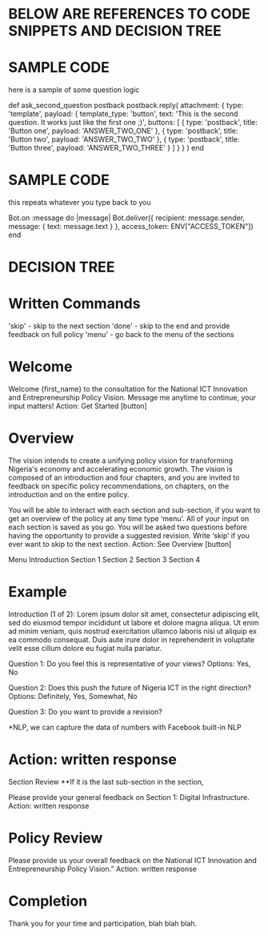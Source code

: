 # BELOW ARE REFERENCES TO CODE SNIPPETS AND DECISION TREE

# SAMPLE CODE

here is a sample of some question logic

def ask_second_question postback
  postback.reply(
    attachment: {
      type: 'template',
      payload: {
        template_type: 'button',
        text: 'This is the second question. It works just like the first one ;)',
        buttons: [
          { type: 'postback', title: 'Button one', payload: 'ANSWER_TWO_ONE' },
          { type: 'postback', title: 'Button two', payload: 'ANSWER_TWO_TWO' },
          { type: 'postback', title: 'Button three', payload: 'ANSWER_TWO_THREE' }
        ]
      }
    }
  )
end

# SAMPLE CODE

this repeats whatever you type back to you

Bot.on :message do |message|
  Bot.deliver({
    recipient: message.sender,
    message: {
      text: message.text
    }
  }, access_token: ENV["ACCESS_TOKEN"])
end


# DECISION TREE

# Written Commands
'skip' - skip to the next section
'done' - skip to the end and provide feedback on full policy
'menu' - go back to the menu of the sections

# Welcome

Welcome {first_name} to the consultation for the National ICT Innovation and Entrepreneurship Policy Vision. Message me anytime to continue, your input matters!
Action: Get Started [button]


# Overview
The vision intends to create a unifying policy vision for transforming Nigeria's economy and accelerating economic growth. The vision is composed of an introduction and four chapters, and you are invited to feedback on specific policy recommendations, on chapters, on the introduction and on the entire policy.

You will be able to interact with each section and sub-section, if you want to get an overview of the policy at any time type ‘menu’. All of your input on each section is saved as you go. You will be asked two questions before having the opportunity to provide a suggested revision. Write ‘skip’ if you ever want to skip to the next section.
Action: See Overview [button]

Menu
Introduction
Section 1
Section 2
Section 3
Section 4


# Example

Introduction (1 of 2): Lorem ipsum dolor sit amet, consectetur adipiscing elit, sed do eiusmod tempor incididunt ut labore et dolore magna aliqua. Ut enim ad minim veniam, quis nostrud exercitation ullamco laboris nisi ut aliquip ex ea commodo consequat. Duis aute irure dolor in reprehenderit in voluptate velit esse cillum dolore eu fugiat nulla pariatur.

Question 1: Do you feel this is representative of your views?
Options: Yes, No

Question 2: Does this push the future of Nigeria ICT in the right direction?
Options: Definitely, Yes, Somewhat, No

Question 3: Do you want to provide a revision?

*NLP, we can capture the data of numbers with Facebook built-in NLP


# Action: written response

Section Review
**If it is the last sub-section in the section,

Please provide your general feedback on Section 1: Digital Infrastructure.
Action: written response


# Policy Review
Please provide us your overall feedback on the National ICT Innovation and Entrepreneurship Policy Vision.”
Action: written response


# Completion
Thank you for your time and participation, blah blah blah.
